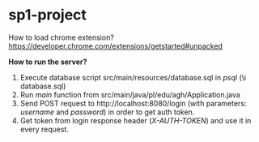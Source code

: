 # sp1-project
How to load chrome extension?
https://developer.chrome.com/extensions/getstarted#unpacked

**How to run the server?**
1. Execute database script src/main/resources/database.sql in *psql* (\i database.sql)
2. Run *main* function from src/main/java/pl/edu/agh/Application.java
3. Send POST request to http://localhost:8080/login (with parameters: *username* and *password*) in order to get auth token.
4. Get token from login response header (*X-AUTH-TOKEN*) and use it in every request. 
